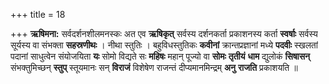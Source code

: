 +++
title = 18

+++
**ऋषिमना:** सर्वदर्शनशीलमनस्कः अत एव **ऋषिकृत्** सर्वस्य दर्शनकर्ता प्रकाशनस्य कर्ता **स्वर्षाः** सर्वस्य सूर्यस्य वा संभक्ता **सहस्रणीथः** । नीथा स्तुतिः । बहुविधस्तुतिकः **कवीनां** क्रान्तप्रज्ञानां मध्ये **पदवीः** स्खलतां पदानां साधुत्वेन संयोजयिता **यः** सोमो विद्यते सः **महिषः** महान् पूज्यो वा **सोमः** **तृतीयं** **धाम** द्युलोकं **सिषासन्** संभक्तुमिच्छन् **स्तुप्** स्तूयमानः सन् **विराजं** विशेषेण राजन्तं दीप्यमानमिन्द्रम् **अनु** **राजति** प्रकाशयति ॥